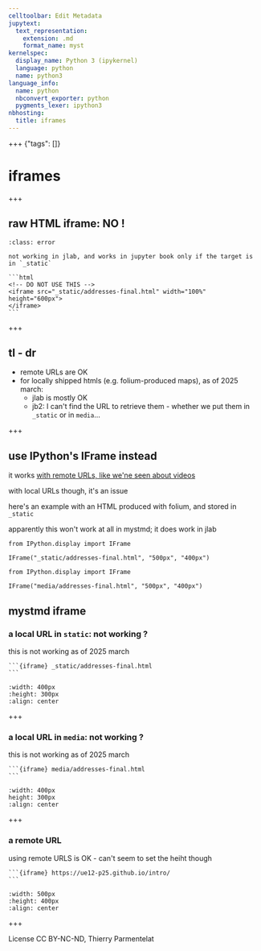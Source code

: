 ```yaml
---
celltoolbar: Edit Metadata
jupytext:
  text_representation:
    extension: .md
    format_name: myst
kernelspec:
  display_name: Python 3 (ipykernel)
  language: python
  name: python3
language_info:
  name: python
  nbconvert_exporter: python
  pygments_lexer: ipython3
nbhosting:
  title: iframes
---
```


+++ {"tags": []}

# iframes

+++

## raw HTML iframe: NO !

````{admonition} do not use an html iframe tag
:class: error

not working in jlab, and works in jupyter book only if the target is in `_static`

```html
<!-- DO NOT USE THIS -->
<iframe src="_static/addresses-final.html" width="100%" height="600px">
</iframe>
```
````

+++

## tl - dr

- remote URLs are OK
- for locally shipped htmls (e.g. folium-produced maps), as of 2025 march:
  - jlab is mostly OK
  - jb2: I can't find the URL to retrieve them - whether we put them in `_static` or in `media`...

+++

## use IPython's IFrame instead

it works [with remote URLs, like we'ne seen about videos](#label-video-iframe)

with local URLs though, it's an issue

here's an example with an HTML produced with folium, and stored in `_static`

apparently this won't work at all in mystmd;
it does work in jlab

```{code-cell} ipython3
from IPython.display import IFrame

IFrame("_static/addresses-final.html", "500px", "400px")
```

```{code-cell} ipython3
from IPython.display import IFrame

IFrame("media/addresses-final.html", "500px", "400px")
```

## mystmd iframe

### a local URL in `static`: not working ?

this is not working as of 2025 march

    ```{iframe} _static/addresses-final.html
    ```

```{iframe} _static/addresses-final.html
:width: 400px
:height: 300px
:align: center
```

+++

### a local URL in `media`: not working ?

this is not working as of 2025 march

    ```{iframe} media/addresses-final.html
    ```

```{iframe} media/addresses-final.html
:width: 400px
height: 300px
:align: center
```

+++

### a remote URL

using remote URLS is OK - can't seem to set the heiht though

    ```{iframe} https://ue12-p25.github.io/intro/
    ```

```{iframe} https://ue12-p25.github.io/intro/
:width: 500px
:height: 400px
:align: center
```

+++

License CC BY-NC-ND, Thierry Parmentelat
